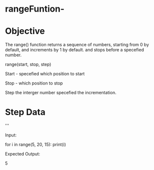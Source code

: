 # rangeFuntion-

Objective 
============

The range() function returns a sequence of numbers, starting from 0 by default, and increments by 1 by default. and stops before a specefied number.

range(start, stop, step)

Start - specefied which position to start

Stop - which position to stop 

Step the interger number specefied the incrementation.

Step Data
===========

'''

Input: 

for i in range(5, 20, 15):
    print(i)
    
Expected Output:

5

```
